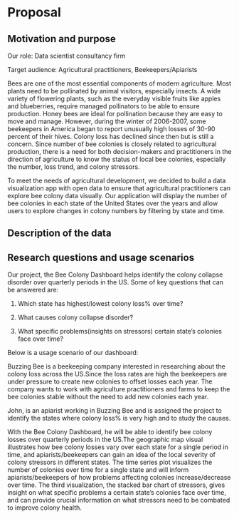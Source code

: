 Proposal
================

## Motivation and purpose

Our role: Data scientist consultancy firm

Target audience: Agricultural practitioners, Beekeepers/Apiarists

Bees are one of the most essential components of modern agriculture.
Most plants need to be pollinated by animal visitors, especially
insects. A wide variety of flowering plants, such as the everyday
visible fruits like apples and blueberries, require managed pollinators
to be able to ensure production. Honey bees are ideal for pollination
because they are easy to move and manage. However, during the winter of
2006-2007, some beekeepers in America began to report unusually high
losses of 30-90 percent of their hives. Colony loss has declined since
then but is still a concern. Since number of bee colonies is closely
related to agricultural production, there is a need for both
decision-makers and practitioners in the direction of agriculture to
know the status of local bee colonies, especially the number, loss
trend, and colony stressors.

To meet the needs of agricultural development, we decided to build a
data visualization app with open data to ensure that agricultural
practitioners can explore bee colony data visually. Our application will
display the number of bee colonies in each state of the United States
over the years and allow users to explore changes in colony numbers by
filtering by state and time.

## Description of the data

## Research questions and usage scenarios

Our project, the Bee Colony Dashboard helps identify the colony collapse
disorder over quarterly periods in the US. Some of key questions that
can be answered are:

1.  Which state has highest/lowest colony loss% over time?

2.  What causes colony collapse disorder?

3.  What specific problems(insights on stressors) certain state’s
    colonies face over time?

Below is a usage scenario of our dashboard:

Buzzing Bee is a beekeeping company interested in researching about the
colony loss across the US.Since the loss rates are high the beekeepers
are under pressure to create new colonies to offset losses each year.
The company wants to work with agriculture practitioners and farms to
keep the bee colonies stable without the need to add new colonies each
year.

John, is an apiarist working in Buzzing Bee and is assigned the project
to identify the states where colony loss% is very high and to study the
causes.

With the Bee Colony Dashboard, he will be able to identify bee colony
losses over quarterly periods in the US.The geographic map visual
illustrates how bee colony losses vary over each state for a single
period in time, and apiarists/beekeepers can gain an idea of the local
severity of colony stressors in different states. The time series plot
visualizes the number of colonies over time for a single state and will
inform apiarists/beekeepers of how problems affecting colonies
increase/decrease over time. The third visualization, the stacked bar
chart of stressors, gives insight on what specific problems a certain
state’s colonies face over time, and can provide crucial information on
what stressors need to be combated to improve colony health.

